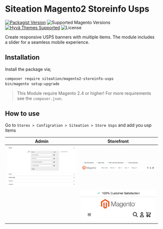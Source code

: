 # Siteation Magento2 Storeinfo Usps

[![Packagist Version](https://img.shields.io/packagist/v/siteation/magento2-storeinfo-usps?style=for-the-badge)](https://packagist.org/packages/siteation/magento2-storeinfo-usps)
![Supported Magento Versions](https://img.shields.io/badge/magento-%202.3_|_2.4-brightgreen.svg?logo=magento&longCache=true&style=for-the-badge)
[![Hyvä Themes Supported](https://img.shields.io/badge/Hyva_Themes-Supported-3df0af.svg?longCache=true&style=for-the-badge)](https://hyva.io/)
![License](https://img.shields.io/github/license/Siteation/magento2-storeinfo-usps?color=%23234&style=for-the-badge)

Create responsive USPS banners with multiple items. The module includes a slider for a seamless mobile experience.

## Installation

Install the package via;

```bash
composer require siteation/magento2-storeinfo-usps
bin/magento setup:upgrade
```

> This Module require Magento 2.4 or higher!
> For more requirements see the `composer.json`.

## How to use

Go to `Stores > Configration > Siteation > Store Usps` and add you usp items

| Admin        | Storefront   |
| ------------ | ------------ |
| ![preview-1] | ![preview-2] |
|              | ![preview-3] |

[preview-1]: ./assets/preview-admin.webp "Preview of the Magento2 admin Siteation StoreInfo Usps"
[preview-2]: ./assets/preview.webp "Preview of the Siteation StoreInfo Usps"
[preview-3]: ./assets/preview-mobile.webp "Preview of the Siteation StoreInfo Usps"
